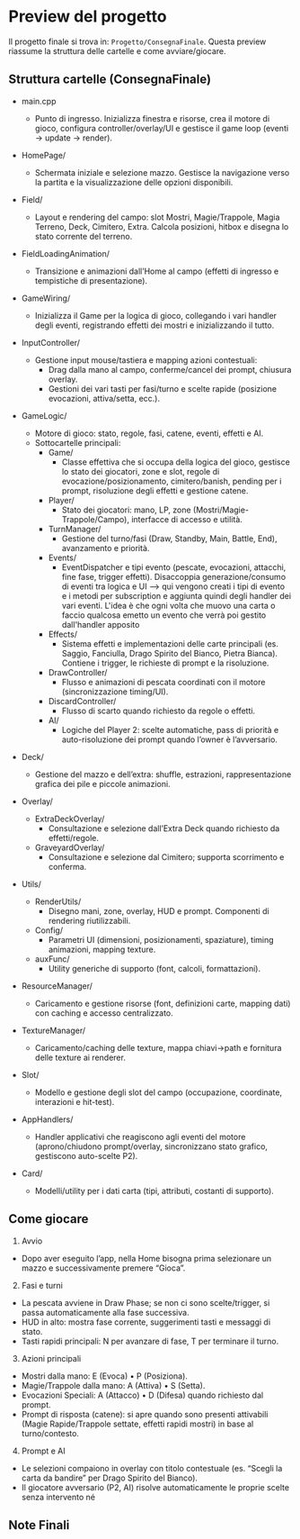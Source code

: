 # Preview del progetto

Il progetto finale si trova in: `Progetto/ConsegnaFinale`. Questa preview riassume la struttura delle cartelle e come avviare/giocare.

## Struttura cartelle (ConsegnaFinale)

- main.cpp
  - Punto di ingresso. Inizializza finestra e risorse, crea il motore di gioco, configura controller/overlay/UI e gestisce il game loop (eventi → update → render).

- HomePage/
  - Schermata iniziale e selezione mazzo. Gestisce la navigazione verso la partita e la visualizzazione delle opzioni disponibili.

- Field/
  - Layout e rendering del campo: slot Mostri, Magie/Trappole, Magia Terreno, Deck, Cimitero, Extra. Calcola posizioni, hitbox e disegna lo stato corrente del terreno.

- FieldLoadingAnimation/
  - Transizione e animazioni dall’Home al campo (effetti di ingresso e tempistiche di presentazione).

- GameWiring/
  - Inizializza il Game per la logica di gioco, collegando i vari handler degli eventi, registrando effetti dei mostri e inizializzando il tutto.

- InputController/
  - Gestione input mouse/tastiera e mapping azioni contestuali:
    - Drag dalla mano al campo, conferme/cancel dei prompt, chiusura overlay.
    - Gestioni dei vari tasti per fasi/turno e scelte rapide (posizione evocazioni, attiva/setta, ecc.).

- GameLogic/
  - Motore di gioco: stato, regole, fasi, catene, eventi, effetti e AI.
  - Sottocartelle principali:
    - Game/
      - Classe effettiva che si occupa della logica del gioco, gestisce lo stato dei giocatori, zone e slot, regole di evocazione/posizionamento, cimitero/banish, pending per i prompt, risoluzione degli effetti e gestione catene.
    - Player/
      - Stato dei giocatori: mano, LP, zone (Mostri/Magie-Trappole/Campo), interfacce di accesso e utilità.
    - TurnManager/
      - Gestione del turno/fasi (Draw, Standby, Main, Battle, End), avanzamento e priorità.
    - Events/
      - EventDispatcher e tipi evento (pescate, evocazioni, attacchi, fine fase, trigger effetti). Disaccoppia generazione/consumo di eventi tra logica e UI --> qui vengono creati i tipi di evento e i metodi per subscription e aggiunta quindi degli handler dei vari eventi. L'idea è che ogni volta che muovo una carta o faccio qualcosa emetto un evento che verrà poi gestito dall'handler apposito
    - Effects/
      - Sistema effetti e implementazioni delle carte principali (es. Saggio, Fanciulla, Drago Spirito del Bianco, Pietra Bianca). Contiene i trigger, le richieste di prompt e la risoluzione.
    - DrawController/
      - Flusso e animazioni di pescata coordinati con il motore (sincronizzazione timing/UI).
    - DiscardController/
      - Flusso di scarto quando richiesto da regole o effetti.
    - AI/
      - Logiche del Player 2: scelte automatiche, pass di priorità e auto-risoluzione dei prompt quando l’owner è l’avversario.

- Deck/
  - Gestione del mazzo e dell’extra: shuffle, estrazioni, rappresentazione grafica dei pile e piccole animazioni.

- Overlay/
  - ExtraDeckOverlay/
    - Consultazione e selezione dall’Extra Deck quando richiesto da effetti/regole.
  - GraveyardOverlay/
    - Consultazione e selezione dal Cimitero; supporta scorrimento e conferma.

- Utils/
  - RenderUtils/
    - Disegno mani, zone, overlay, HUD e prompt. Componenti di rendering riutilizzabili.
  - Config/
    - Parametri UI (dimensioni, posizionamenti, spaziature), timing animazioni, mapping texture.
  - auxFunc/
    - Utility generiche di supporto (font, calcoli, formattazioni).
  
- ResourceManager/
  - Caricamento e gestione risorse (font, definizioni carte, mapping dati) con caching e accesso centralizzato.

- TextureManager/
  - Caricamento/caching delle texture, mappa chiavi→path e fornitura delle texture ai renderer.

- Slot/
  - Modello e gestione degli slot del campo (occupazione, coordinate, interazioni e hit-test).

- AppHandlers/
  - Handler applicativi che reagiscono agli eventi del motore (aprono/chiudono prompt/overlay, sincronizzano stato grafico, gestiscono auto-scelte P2).

- Card/
  - Modelli/utility per i dati carta (tipi, attributi, costanti di supporto).

## Come giocare

1) Avvio
- Dopo aver eseguito l’app, nella Home bisogna prima selezionare un mazzo e successivamente premere “Gioca”.

2) Fasi e turni
- La pescata avviene in Draw Phase; se non ci sono scelte/trigger, si passa automaticamente alla fase successiva.
- HUD in alto: mostra fase corrente, suggerimenti tasti e messaggi di stato.
- Tasti rapidi principali: N per avanzare di fase, T per terminare il turno.

3) Azioni principali
- Mostri dalla mano: E (Evoca) • P (Posiziona).
- Magie/Trappole dalla mano: A (Attiva) • S (Setta).
- Evocazioni Speciali: A (Attacco) • D (Difesa) quando richiesto dal prompt.
- Prompt di risposta (catene): si apre quando sono presenti attivabili (Magie Rapide/Trappole settate, effetti rapidi mostri) in base al turno/contesto.

4) Prompt e AI
- Le selezioni compaiono in overlay con titolo contestuale (es. “Scegli la carta da bandire” per Drago Spirito del Bianco).
- Il giocatore avversario (P2, AI) risolve automaticamente le proprie scelte senza intervento né

## Note Finali

